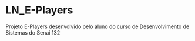 # LN_E-Players
Projeto E-Players desenvolvido pelo aluno do curso de Desenvolvimento de Sistemas do Senai 132
